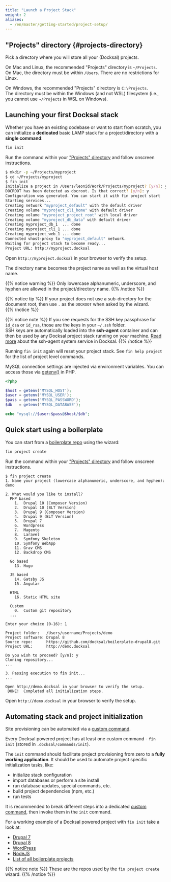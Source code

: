 ```yaml
---
title: "Launch a Project Stack"
weight: 2
aliases:
  - /en/master/getting-started/project-setup/
---
```


## "Projects" directory {#projects-directory}

Pick a directory where you will store all your (Docksal) projects.

On Mac and Linux, the recommended "Projects" directory is `~/Projects`.  
On Mac, the directory must be within `/Users`. There are no restrictions for Linux.

On Windows, the recommended "Projects" directory is `C:\Projects`.  
The directory must be within the Windows (and not WSL) filesystem (i.e., you cannot use `~/Projects` in WSL on Windows).  


## Launching your first Docksal stack

Whether you have an existing codebase or want to start from scratch, you can initialize a **dedicated** basic LAMP stack 
for a project/directory with a **single command**: 

```bash
fin init
```

Run the command within your ["Projects" directory](#projects-directory) and follow onscreen instructions.

```bash
$ mkdir -p ~/Projects/myproject
$ cd ~/Projects/myproject
$ fin init
Initialize a project in /Users/leonid/Work/Projects/myproject? [y/n]: y
DOCROOT has been detected as docroot. Is that correct? [y/n]: y
Configuration was generated. You can start it with fin project start
Starting services...
Creating network "myproject_default" with the default driver
Creating volume "myproject_cli_home" with default driver
Creating volume "myproject_project_root" with local driver
Creating volume "myproject_db_data" with default driver
Creating myproject_db_1  ... done
Creating myproject_cli_1 ... done
Creating myproject_web_1 ... done
Connected vhost-proxy to "myproject_default" network.
Waiting for project stack to become ready...
Project URL: http://myproject.docksal
```

Open `http://myproject.docksal` in your browser to verify the setup.

The directory name becomes the project name as well as the virtual host name.

{{% notice warning %}}
Only lowercase alphanumeric, underscore, and hyphen are allowed in the project/directory name.
{{% /notice %}}

{{% notice tip %}}
If your project does not use a sub-directory for the document root, then use `.` as the `DOCROOT` when asked by the wizard.      
{{% /notice %}}

{{% notice note %}}
If you see requests for the SSH key passphrase for `id_dsa` or `id_rsa`, those are the keys in your `~/.ssh` folder.  
SSH keys are automatically loaded into the **ssh-agent** container and can then be used by any Docksal project stack 
running on your machine. [Read more](/core/system-ssh-agent/) about the ssh-agent system service in Docksal.
{{% /notice %}}

Running `fin init` again will reset your project stack. See `fin help project` for the list of project level commands.

MySQL connection settings are injected via environment variables. You can access those via [getenv()](https://www.php.net/manual/en/function.getenv.php) in PHP.

```php
<?php

$host = getenv('MYSQL_HOST');
$user = getenv('MYSQL_USER');
$pass = getenv('MYSQL_PASSWORD');
$db   = getenv('MYSQL_DATABASE');

echo "mysql://$user:$pass@$host/$db";
```  


## Quick start using a boilerplate

You can start from a [boilerplate repo](https://github.com/docksal?q=boilerplate) using the wizard:

```bash
fin project create
```

Run the command within your ["Projects" directory](#projects-directory) and follow onscreen instructions.

```
$ fin project create
1. Name your project (lowercase alphanumeric, underscore, and hyphen): demo

2. What would you like to install?
  PHP based
    1.  Drupal 10 (Composer Version)
    2.  Drupal 10 (BLT Version) 
    3.  Drupal 9 (Composer Version)
    4.  Drupal 9 (BLT Version)
    5.  Drupal 7
    6.  Wordpress
    7.  Magento
    8.  Laravel
    9.  Symfony Skeleton
    10. Symfony WebApp
    11. Grav CMS
    12. Backdrop CMS

  Go based
    13. Hugo

  JS based
    14. Gatsby JS
    15. Angular

  HTML
    16. Static HTML site
    
  Custom
    0.  Custom git repository
  ...

Enter your choice (0-16): 1

Project folder:   /Users/username/Projects/demo
Project software: Drupal 8
Source repo:      https://github.com/docksal/boilerplate-drupal8.git
Project URL:      http://demo.docksal

Do you wish to proceed? [y/n]: y
Cloning repository...
...

3. Passing execution to fin init...
...

Open http://demo.docksal in your browser to verify the setup.
 DONE!  Completed all initialization steps.
``` 

Open `http://demo.docksal` in your browser to verify the setup.


## Automating stack and project initialization

Site provisioning can be automated via a [custom command](/fin/custom-commands/).

Every Docksal powered project has at least one custom command - `fin init` (stored in `.docksal/commands/init`). 

The `init` command should facilitate project provisioning from zero to a **fully working application**. 
It should be used to automate project specific initialization tasks, like: 

- initialize stack configuration
- import databases or perform a site install
- run database updates, special commands, etc.
- build project dependencies (npm, etc.)
- run tests

It is recommended to break different steps into a dedicated [custom command](/fin/custom-commands/), then invoke 
them in the `init` command.

For a working example of a Docksal powered project with `fin init` take a look at:

- [Drupal 7](https://github.com/docksal/boilerplate-drupal7)
- [Drupal 8](https://github.com/docksal/boilerplate-drupal8)
- [WordPress](https://github.com/docksal/boilerplate-wordpress)
- [NodeJS](https://github.com/docksal/boilerplate-nodejs)
- [List of all boilerplate projects](https://github.com/docksal?q=boilerplate)

{{% notice note %}}
These are the repos used by the `fin project create` wizard.
{{% /notice %}}
